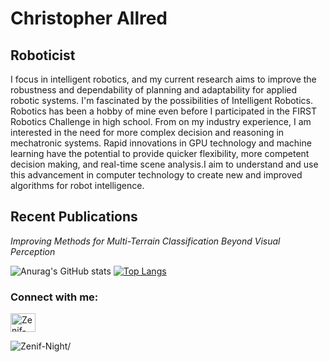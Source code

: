
# Christopher Allred
## Roboticist 
I focus in intelligent robotics, and my current research aims to improve the robustness and dependability of planning and adaptability for applied robotic systems.
I'm fascinated by the possibilities of Intelligent Robotics. Robotics has been a hobby of mine even before I participated in the FIRST Robotics Challenge in high school. From on my industry experience, I am interested in the need for more complex decision and reasoning in mechatronic systems. Rapid innovations in GPU technology and machine learning have the potential to provide quicker flexibility, more competent decision making, and real-time scene analysis.I aim to understand and use this advancement in computer technology to create new and improved algorithms for robot intelligence.

## Recent Publications
_Improving Methods for Multi-Terrain Classification Beyond Visual Perception_


<!--Credit: https://github.com/anuraghazra/github-readme-stats#github-stats-card -->
![Anurag's GitHub stats](https://github-readme-stats.vercel.app/api?username=Zenif-Night&show_icons=true&theme=merko&count_private=true)
[![Top Langs](https://github-readme-stats.vercel.app/api/top-langs/?username=Zenif-Night&layout=compact&theme=merko)](https://github.com/Zenif-Night/github-readme-stats)

<h3 align="left">Connect with me:</h3>
<p align="left">
<a href="https://www.linkedin.com/in/christopher-allred" target="blank"><img align="center" src="https://raw.githubusercontent.com/rahuldkjain/github-profile-readme-generator/master/src/images/icons/Social/linked-in-alt.svg" alt="Zenif-Night" height="30" width="40" /></a>
</p>
<p align="left"> <img src=https://komarev.com/ghpvc/?username=Zenif-Night alt=Zenif-Night/> </p>
